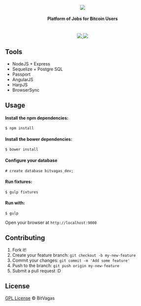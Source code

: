<p align="center">

<img src="https://bitvagas.com/img/bitvagas.png" />
<h4 align="center">Platform of Jobs for Bitcoin Users</h4>
<h1></h1>
<p align="center">
<a href="https://gemnasium.com/bitvagas/bitvagas">
<img src="https://gemnasium.com/bitvagas/bitvagas.svg"></img>
</a>
<a href="https://travis-ci.org/bitvagas/bitvagas">
<img src="https://travis-ci.org/bitvagas/bitvagas.svg"></img>
</a>
</p>
</p>


## Tools

* NodeJS + Express
* Sequelize + Postgre SQL
* Passport
* AngularJS
* HarpJS
* BrowserSync


## Usage

#### Install the npm dependencies:

`$ npm install`

#### Install the bower dependencies:

`$ bower install`

#### Configure your database

`# create database bitvagas_dev;`

#### Run fixtures:

`$ gulp fixtures`

#### Run with:

`$ gulp`

Open your browser at `http://localhost:9000`

## Contributing

1. Fork it!
2. Create your feature branch: `git checkout -b my-new-feature`
3. Commit your changes: `git commit -m 'Add some feature'`
4. Push to the branch: `git push origin my-new-feature`
5. Submit a pull request :D

## License
[GPL License](./LICENSE) © BitVagas
  
